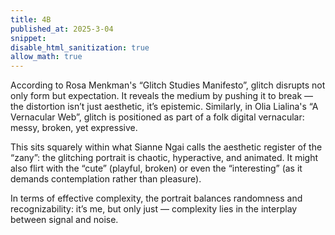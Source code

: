 ```yaml
---
title: 4B
published_at: 2025-3-04
snippet: 
disable_html_sanitization: true
allow_math: true
---
```



According to Rosa Menkman's “Glitch Studies Manifesto”, glitch disrupts not only form but expectation. It reveals the medium by pushing it to break — the distortion isn’t just aesthetic, it’s epistemic. Similarly, in Olia Lialina's “A Vernacular Web”, glitch is positioned as part of a folk digital vernacular: messy, broken, yet expressive.

This sits squarely within what Sianne Ngai calls the aesthetic register of the “zany”: the glitching portrait is chaotic, hyperactive, and animated. It might also flirt with the “cute” (playful, broken) or even the “interesting” (as it demands contemplation rather than pleasure).

In terms of effective complexity, the portrait balances randomness and recognizability: it’s me, but only just — complexity lies in the interplay between signal and noise.


